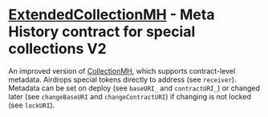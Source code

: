 # [ExtendedCollectionMH](/contracts/ExtendedCollectionMH.sol) - Meta History contract for special collections V2

An improved version of [CollectionMH](./CollectionMH.md),
which supports contract-level metadata.
Airdrops special tokens directly to address (see `receiver`).
Metadata can be set on deploy (see `baseURI_` and `contractURI_`)
or changed later (see `changeBaseURI` and `changeContractURI`)
if changing is not locked (see `lockURI`).
